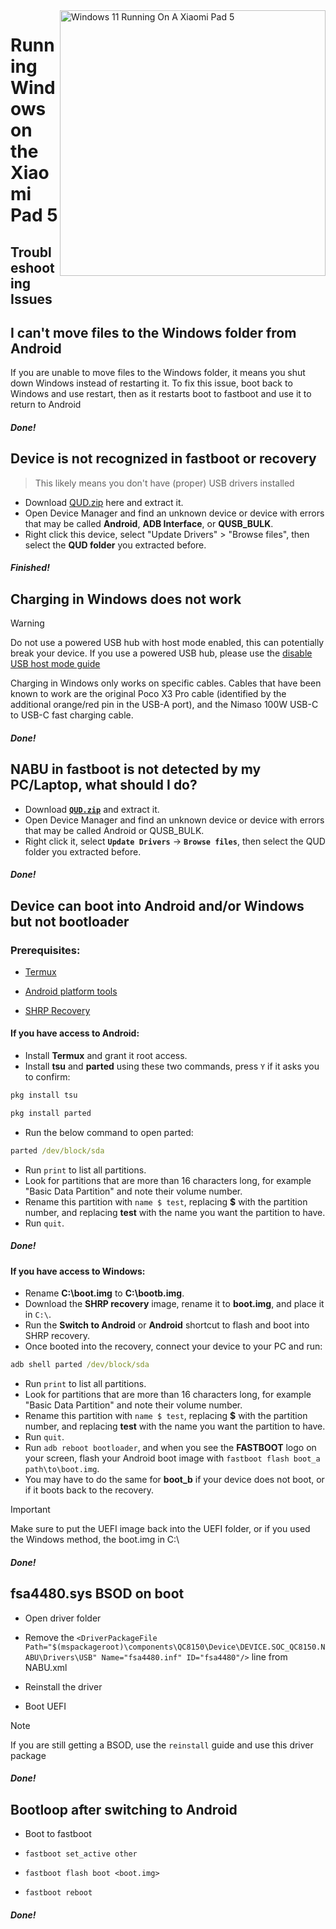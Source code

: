 <img align="right" src="https://raw.githubusercontent.com/erdilS/Port-Windows-11-Xiaomi-Pad-5/main/nabu.png" width="425" alt="Windows 11 Running On A Xiaomi Pad 5">

# Running Windows on the Xiaomi Pad 5

## Troubleshooting Issues

## I can't move files to the Windows folder from Android 

If you are unable to move files to the Windows folder, it means you shut down Windows instead of restarting it. To fix this issue, boot back to Windows and use restart, then as it restarts boot to fastboot and use it to return to Android

##### Done!
## Device is not recognized in fastboot or recovery
> This likely means you don't have (proper) USB drivers installed
- Download [QUD.zip](https://github.com/n00b69/woa-betalm/releases/download/Qfil/QUD.zip) here and extract it.
- Open Device Manager and find an unknown device or device with errors that may be called **Android**, **ADB Interface**, or **QUSB_BULK**.
- Right click this device, select "Update Drivers" > "Browse files", then select the **QUD folder** you extracted before.

##### Finished!

## Charging in Windows does not work
> [!WARNING]
> Do not use a powered USB hub with host mode enabled, this can potentially break your device. If you use a powered USB hub, please use the [disable USB host mode guide](/guide/English/Additional-materials-en.md#Disabling-USB-host-mode)

Charging in Windows only works on specific cables. Cables that have been known to work are the original Poco X3 Pro cable (identified by the additional orange/red pin in the USB-A port), and the Nimaso 100W USB-C to USB-C fast charging cable.

##### Done!

## NABU in fastboot is not detected by my PC/Laptop, what should I do?
- Download [**`QUD.zip`**](https://github.com/n00b69/woa-betalm/releases/download/Qfil/QUD.zip) and extract it.
- Open Device Manager and find an unknown device or device with errors that may be called Android or QUSB_BULK.
- Right click it, select **```Update Drivers```** → **`Browse files`**, then select the QUD folder you extracted before.

##### Done!


## Device can boot into Android and/or Windows but not bootloader

### Prerequisites:
- [Termux](https://play.google.com/store/apps/details?id=com.termux)

- [Android platform tools](https://developer.android.com/studio/releases/platform-tools)

- [SHRP Recovery](https://github.com/erdilS/Port-Windows-11-Xiaomi-Pad-5/releases/download/1.0/SHRP.img)

#### If you have access to Android:
- Install **Termux** and grant it root access.
- Install **tsu** and **parted** using these two commands, press `Y` if it asks you to confirm:
```cmd
pkg install tsu
```
```cmd
pkg install parted
```
- Run the below command to open parted:
```cmd
parted /dev/block/sda
```
- Run ```print``` to list all partitions.
- Look for partitions that are more than 16 characters long, for example "Basic Data Partition" and note their volume number.
- Rename this partition with ```name $ test```, replacing **$** with the partition number, and replacing **test** with the name you want the partition to have.
- Run ```quit```.

##### Done!


#### If you have access to Windows:
- Rename **C:\boot.img** to **C:\bootb.img**.
- Download the **SHRP recovery** image, rename it to **boot.img**, and place it in `C:\`.
- Run the **Switch to Android** or **Android** shortcut to flash and boot into SHRP recovery.
- Once booted into the recovery, connect your device to your PC and run:
```cmd
adb shell parted /dev/block/sda
```
- Run ```print``` to list all partitions.
- Look for partitions that are more than 16 characters long, for example "Basic Data Partition" and note their volume number.
- Rename this partition with ```name $ test```, replacing **$** with the partition number, and replacing **test** with the name you want the partition to have.
- Run ```quit```.
- Run ```adb reboot bootloader```, and when you see the **FASTBOOT** logo on your screen, flash your Android boot image with ```fastboot flash boot_a path\to\boot.img```.
- You may have to do the same for **boot_b** if your device does not boot, or if it boots back to the recovery.

> [!important]
> Make sure to put the UEFI image back into the UEFI folder, or if you used the Windows method, the boot.img in C:\

##### Done!

## fsa4480.sys BSOD on boot
- Open driver folder

- Remove the ```<DriverPackageFile Path="$(mspackageroot)\components\QC8150\Device\DEVICE.SOC_QC8150.NABU\Drivers\USB" Name="fsa4480.inf" ID="fsa4480"/>``` line from NABU.xml

- Reinstall the driver

- Boot UEFI
> [!NOTE]
> If you are still getting a BSOD, use the `reinstall` guide and use this driver package 

##### Done!

## Bootloop after switching to Android 
- Boot to fastboot

- ```fastboot set_active other```

- ```fastboot flash boot <boot.img>```

- ```fastboot reboot```

##### Done!

















